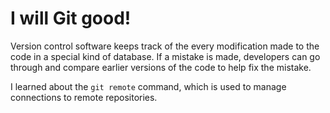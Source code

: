 # I will Git good!

<!-- Benefit of using version control : -->

Version control software keeps track of the every modification made to the code in a special kind of database. If a mistake is made, developers can go through and compare earlier versions of the code to help fix the mistake.

<!-- Something new you learned about Git this week? -->

I learned about the `git remote` command, which is used to manage connections to remote repositories.
